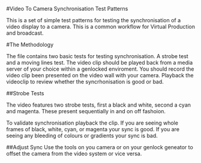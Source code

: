 #Video To Camera Synchronisation Test Patterns

This is a set of simple test patterns for testing the synchronisation of a video display to a camera. This is a common workflow for Virtual Production and broadcast. 

#The Methodology

The file contains two basic tests for testing synchronisation. A strobe test and a moving lines test. The video clip should be played back from a media server of your choice within a genlocked enviroment. You should record the video clip been presented on the video wall with your camera. Playback the videoclip to review whether the syncrhonisation is good or bad. 

##Strobe Tests

The video features two strobe tests, first a black and white, second a cyan and magenta. These present sequentially in and on off fashoion. 

To validate synchronisation playback the clip. If you are seeing whole frames of black, white, cyan, or magenta your sync is good. If you are seeing any bleeding of colours or gradients your sync is bad. 

##Adjust Sync
Use the tools on you camera or on your genlock geneator to offset the camera from the video system or vice versa.  
